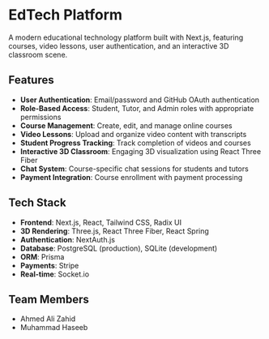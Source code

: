 # EdTech Platform

A modern educational technology platform built with Next.js, featuring courses, video lessons, user authentication, and an interactive 3D classroom scene.

## Features

- **User Authentication**: Email/password and GitHub OAuth authentication
- **Role-Based Access**: Student, Tutor, and Admin roles with appropriate permissions
- **Course Management**: Create, edit, and manage online courses
- **Video Lessons**: Upload and organize video content with transcripts
- **Student Progress Tracking**: Track completion of videos and courses
- **Interactive 3D Classroom**: Engaging 3D visualization using React Three Fiber
- **Chat System**: Course-specific chat sessions for students and tutors
- **Payment Integration**: Course enrollment with payment processing

## Tech Stack

- **Frontend**: Next.js, React, Tailwind CSS, Radix UI
- **3D Rendering**: Three.js, React Three Fiber, React Spring
- **Authentication**: NextAuth.js
- **Database**: PostgreSQL (production), SQLite (development)
- **ORM**: Prisma
- **Payments**: Stripe
- **Real-time**: Socket.io

## Team Members
 - Ahmed Ali Zahid
 - Muhammad Haseeb